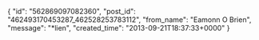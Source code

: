  {
   "id": "562869097082360",
   "post_id": "462493170453287_462528253783112",
   "from_name": "Eamonn O Brien",
   "message": "*lien",
   "created_time": "2013-09-21T18:37:33+0000"
 }
